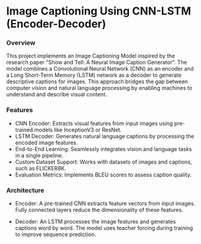 # Image Captioning Using CNN-LSTM (Encoder-Decoder)
### Overview
This project implements an Image Captioning Model inspired by the research paper "Show and Tell: A Neural Image Caption Generator". The model combines a Convolutional Neural Network (CNN) as an encoder and a Long Short-Term Memory (LSTM) network as a decoder to generate descriptive captions for images. This approach bridges the gap between computer vision and natural language processing by enabling machines to understand and describe visual content.

### Features

- CNN Encoder: Extracts visual features from input images using pre-trained models like InceptionV3 or ResNet.
- LSTM Decoder: Generates natural language captions by processing the encoded image features.
- End-to-End Learning: Seamlessly integrates vision and language tasks in a single pipeline.
- Custom Dataset Support: Works with datasets of images and captions, such as FLICKER8K.
- Evaluation Metrics: Implements BLEU scores to assess caption quality.

### Architecture

- Encoder:
A pre-trained CNN extracts feature vectors from input images.
Fully connected layers reduce the dimensionality of these features.

- Decoder:
An LSTM processes the image features and generates captions word by word.
The model uses teacher forcing during training to improve sequence prediction.
